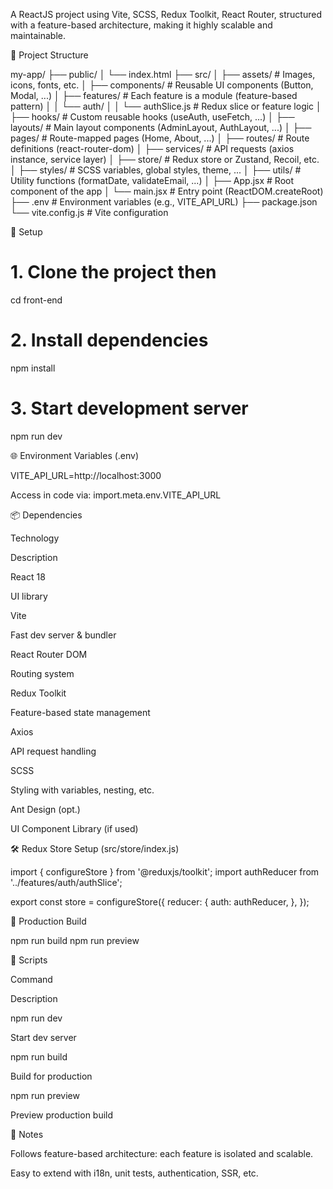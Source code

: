 A ReactJS project using Vite, SCSS, Redux Toolkit, React Router, structured with a feature-based architecture, making it highly scalable and maintainable.

📁 Project Structure

my-app/
├── public/
│   └── index.html
├── src/
│   ├── assets/             # Images, icons, fonts, etc.
│   ├── components/         # Reusable UI components (Button, Modal, ...)
│   ├── features/           # Each feature is a module (feature-based pattern)
│   │   └── auth/
│   │       └── authSlice.js    # Redux slice or feature logic
│   ├── hooks/              # Custom reusable hooks (useAuth, useFetch, ...)
│   ├── layouts/            # Main layout components (AdminLayout, AuthLayout, ...)
│   ├── pages/              # Route-mapped pages (Home, About, ...)
│   ├── routes/             # Route definitions (react-router-dom)
│   ├── services/           # API requests (axios instance, service layer)
│   ├── store/              # Redux store or Zustand, Recoil, etc.
│   ├── styles/             # SCSS variables, global styles, theme, ...
│   ├── utils/              # Utility functions (formatDate, validateEmail, ...)
│   ├── App.jsx             # Root component of the app
│   └── main.jsx            # Entry point (ReactDOM.createRoot)
├── .env                    # Environment variables (e.g., VITE_API_URL)
├── package.json
└── vite.config.js          # Vite configuration

🔧 Setup

# 1. Clone the project then
cd front-end

# 2. Install dependencies
npm install

# 3. Start development server
npm run dev

🌐 Environment Variables (.env)

VITE_API_URL=http://localhost:3000

Access in code via: import.meta.env.VITE_API_URL

📦 Dependencies

Technology

Description

React 18

UI library

Vite

Fast dev server & bundler

React Router DOM

Routing system

Redux Toolkit

Feature-based state management

Axios

API request handling

SCSS

Styling with variables, nesting, etc.

Ant Design (opt.)

UI Component Library (if used)

🛠️ Redux Store Setup (src/store/index.js)

import { configureStore } from '@reduxjs/toolkit';
import authReducer from '../features/auth/authSlice';

export const store = configureStore({
  reducer: {
    auth: authReducer,
  },
});

🧪 Production Build

npm run build
npm run preview

📜 Scripts

Command

Description

npm run dev

Start dev server

npm run build

Build for production

npm run preview

Preview production build

📌 Notes

Follows feature-based architecture: each feature is isolated and scalable.

Easy to extend with i18n, unit tests, authentication, SSR, etc.